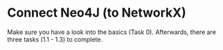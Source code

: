 # Connect Neo4J (to NetworkX)

Make sure you have a look into the basics (Task 0). Afterwards, there are three tasks (1.1 - 1.3) to complete.
